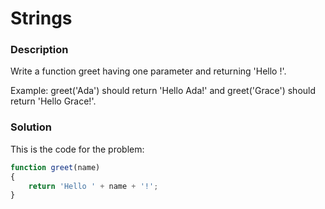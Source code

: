 # Strings

### Description
Write a function greet having one parameter and returning 'Hello <parameter>!'.

Example: greet('Ada') should return 'Hello Ada!' and greet('Grace') should return 'Hello Grace!'.

### Solution

This is the code for the problem:

```JavaScript
function greet(name)
{
    return 'Hello ' + name + '!'; 
}
```